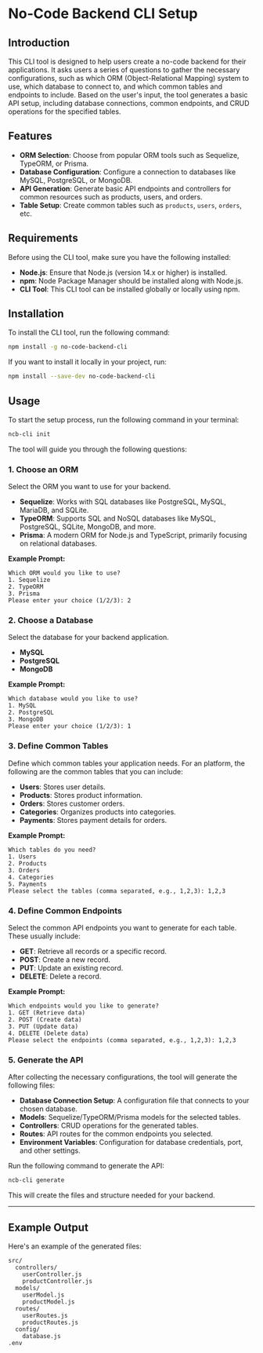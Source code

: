 # No-Code Backend CLI Setup

## Introduction

This CLI tool is designed to help users create a no-code backend for their applications. It asks users a series of questions to gather the necessary configurations, such as which ORM (Object-Relational Mapping) system to use, which database to connect to, and which common tables and endpoints to include. Based on the user's input, the tool generates a basic API setup, including database connections, common endpoints, and CRUD operations for the specified tables.

## Features

- **ORM Selection**: Choose from popular ORM tools such as Sequelize, TypeORM, or Prisma.
- **Database Configuration**: Configure a connection to databases like MySQL, PostgreSQL, or MongoDB.
- **API Generation**: Generate basic API endpoints and controllers for common resources such as products, users, and orders.
- **Table Setup**: Create common tables such as `products`, `users`, `orders`, etc.

## Requirements

Before using the CLI tool, make sure you have the following installed:

- **Node.js**: Ensure that Node.js (version 14.x or higher) is installed.
- **npm**: Node Package Manager should be installed along with Node.js.
- **CLI Tool**: This CLI tool can be installed globally or locally using npm.

## Installation

To install the CLI tool, run the following command:

```bash
npm install -g no-code-backend-cli
```

If you want to install it locally in your project, run:

```bash
npm install --save-dev no-code-backend-cli
```

## Usage

To start the setup process, run the following command in your terminal:

```bash
ncb-cli init
```

The tool will guide you through the following questions:

### 1. Choose an ORM

Select the ORM you want to use for your backend.

- **Sequelize**: Works with SQL databases like PostgreSQL, MySQL, MariaDB, and SQLite.
- **TypeORM**: Supports SQL and NoSQL databases like MySQL, PostgreSQL, SQLite, MongoDB, and more.
- **Prisma**: A modern ORM for Node.js and TypeScript, primarily focusing on relational databases.

**Example Prompt:**

```
Which ORM would you like to use?
1. Sequelize
2. TypeORM
3. Prisma
Please enter your choice (1/2/3): 2
```

### 2. Choose a Database

Select the database for your backend application.

- **MySQL**
- **PostgreSQL**
- **MongoDB**

**Example Prompt:**

```
Which database would you like to use?
1. MySQL
2. PostgreSQL
3. MongoDB
Please enter your choice (1/2/3): 1
```

### 3. Define Common Tables

Define which common tables your application needs. For an platform, the following are the common tables that you can include:

- **Users**: Stores user details.
- **Products**: Stores product information.
- **Orders**: Stores customer orders.
- **Categories**: Organizes products into categories.
- **Payments**: Stores payment details for orders.

**Example Prompt:**

```
Which tables do you need?
1. Users
2. Products
3. Orders
4. Categories
5. Payments
Please select the tables (comma separated, e.g., 1,2,3): 1,2,3
```

### 4. Define Common Endpoints

Select the common API endpoints you want to generate for each table. These usually include:

- **GET**: Retrieve all records or a specific record.
- **POST**: Create a new record.
- **PUT**: Update an existing record.
- **DELETE**: Delete a record.

**Example Prompt:**

```
Which endpoints would you like to generate?
1. GET (Retrieve data)
2. POST (Create data)
3. PUT (Update data)
4. DELETE (Delete data)
Please select the endpoints (comma separated, e.g., 1,2,3): 1,2,3
```

### 5. Generate the API

After collecting the necessary configurations, the tool will generate the following files:

- **Database Connection Setup**: A configuration file that connects to your chosen database.
- **Models**: Sequelize/TypeORM/Prisma models for the selected tables.
- **Controllers**: CRUD operations for the generated tables.
- **Routes**: API routes for the common endpoints you selected.
- **Environment Variables**: Configuration for database credentials, port, and other settings.

Run the following command to generate the API:

```bash
ncb-cli generate
```

This will create the files and structure needed for your backend.

---

## Example Output

Here's an example of the generated files:

```
src/
  controllers/
    userController.js
    productController.js
  models/
    userModel.js
    productModel.js
  routes/
    userRoutes.js
    productRoutes.js
  config/
    database.js
.env
```
